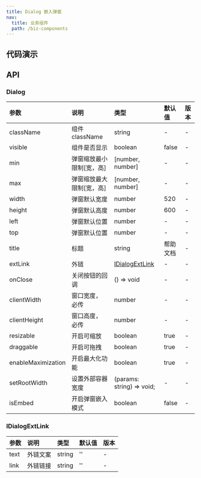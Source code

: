 ```yaml
---
title: Dialog 嵌入弹窗
nav:
  title: 业务组件
  path: /biz-components
---
```


## 代码演示

<code src="./demo/DialogDemo.tsx" title="基本" description="点击 Help 按钮打开 Dialog"></code>

<code src="./demo/EmbdedDialogDemo.tsx" title="嵌入" description="点击 Help 按钮打开嵌入版 Dialog"></code>

<code src="./demo/EmbdedDialogAndNormalDemo.tsx" title="动态切换" description="点击 Help 按钮打开嵌入版和普通版自动切换 Dialog"></code>

## API

### Dialog

| 参数 | 说明 | 类型 | 默认值 | 版本 |
| :-- | :-- | :-- | :-- | :-- |
| className | 组件 className | string | - | - |
| visible | 组件是否显示 | boolean | false | - |
| min | 弹窗缩放最小限制[宽，高] | [number, number] | - | - |
| max | 弹窗缩放最大限制[宽，高] | [number, number] | - | - |
| width | 弹窗默认宽度 | number | 520 | - |
| height | 弹窗默认高度 | number | 600 | - |
| left | 弹窗默认位置 | number | - | - |
| top | 弹窗默认位置 | number | - | - |
| title | 标题 | string | 帮助文档 | - |
| extLink | 外链 | [IDialogExtLink](dialog#IDialogExtLink) | - | - |
| onClose | 关闭按钮的回调 | () => void | - | - |
| clientWidth | 窗口宽度， 必传 | number | - | - |
| clientHeight | 窗口高度， 必传 | number | - | - |
| resizable | 开启可缩放 | boolean | true | - |
| draggable | 开启可拖拽 | boolean | true | - |
| enableMaximization | 开启最大化功能 | boolean | true | - |
| setRootWidth | 设置外部容器宽度 | (params: string) => void; | - | - |
| isEmbed | 开启弹窗嵌入模式 | boolean | false | - |

### IDialogExtLink

| 参数 | 说明     | 类型   | 默认值 | 版本 |
| :--- | :------- | :----- | :----- | :--- |
| text | 外链文案 | string | ''     | - |
| link | 外链链接 | string | ''     | - |
